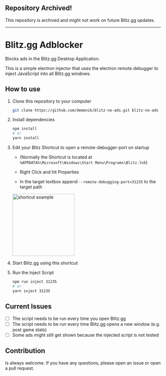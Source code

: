 
## Repository Archived!

This repository is archived and might not work on future Blitz.gg updates.

---

# Blitz.gg Adblocker

Blocks ads in the Blitz.gg Desktop Application.

This is a simple electron injector that uses the electron remote debugger to inject JavaScript into all Blitz.gg windows.

## How to use

1.  Clone this repository to your computer

     ```bash
     git clone https://github.com/demenik/blitz-no-ads.git blitz-no-ads
     ```

2. Install dependencies

    ```bash
    npm install
    # or
    yarn install
    ```

3. Edit your Blitz Shortcut to open a remote-debugger-port on startup

    - (Normally the Shortcut is located at `%APPDATA%\Microsoft\Windows\Start Menu\Programs\Blitz.lnk`)

    - Right Click and hit Properties

    - In the target textbox append `--remote-debugging-port=31235` to the target path

    <img src="https://i.imgur.com/0XnysEc.png" alt="shortcut example" width="200"/>

4. Start Blitz.gg using this shortcut

5. Run the Inject Script
    ```bash
    npm run inject 31235
    # or
    yarn inject 31235
    ```

## Current Issues

- [ ] The script needs to be run every time you open Blitz.gg
- [ ] The script needs to be run every time Blitz.gg opens a new window (e.g. post game stats)
- [ ] Some ads might still get shown because the injected script is not tested

## Contribution

Is always welcome. If you have any questions, please open an issue or open a pull request.
